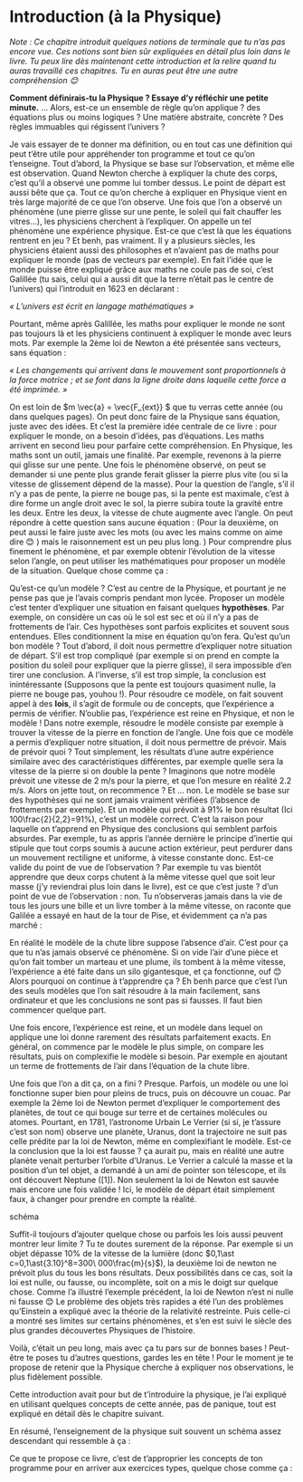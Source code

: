 # Introduction (à la Physique)

*Note : Ce chapitre introduit quelques notions de terminale que tu n’as pas encore vue. Ces notions sont bien sûr expliquées en détail plus loin dans le livre. Tu peux lire dès maintenant cette introduction et la relire quand tu auras travaillé ces chapitres. Tu en auras peut être une autre compréhension :blush:*

**Comment définirais-tu la Physique ? Essaye d’y réfléchir une petite minute.**
…
Alors, est-ce un ensemble de règle qu’on applique ? des équations plus ou moins logiques ? Une matière abstraite, concrète ? Des règles immuables qui régissent l’univers ? 

Je vais essayer de te donner ma définition, ou en tout cas une définition qui peut t’être utile pour appréhender ton programme et tout ce qu’on t’enseigne. Tout d’abord, la Physique se base sur l’observation, et même elle est observation. Quand Newton cherche à expliquer la chute des corps, c’est qu’il a observé une pomme lui tomber dessus. Le point de départ est aussi bête que ça. Tout ce qu’on cherche à expliquer en Physique vient en très large majorité de ce que l’on observe. Une fois que l’on a observé un phénomène (une pierre glisse sur une pente, le soleil qui fait chauffer les vitres…), les physiciens cherchent à l’expliquer. On appelle un tel phénomène une expérience physique. Est-ce que c’est là que les équations rentrent en jeu ? Et benh, pas vraiment. Il y a plusieurs siècles, les physiciens étaient aussi des philosophes et n’avaient pas de maths pour expliquer le monde (pas de vecteurs par exemple). En fait l’idée que le monde puisse être expliqué grâce aux maths ne coule pas de soi, c’est Galillée (tu sais, celui qui a aussi dit que la terre n’était pas le centre de l’univers) qui l’introduit en 1623 en déclarant : 

*« L’univers est écrit en langage mathématiques »*
	
Pourtant, même après Galillée, les maths pour expliquer le monde ne sont pas toujours là et les physiciens continuent à expliquer le monde avec leurs mots. Par exemple la 2ème loi de Newton a été présentée sans vecteurs, sans équation :

*« Les changements qui arrivent dans le mouvement sont proportionnels à la force motrice ; et se font dans la ligne droite dans laquelle cette force a été imprimée. »*

On est loin de $m \vec{a} = \vec{F_{ext}} $ que tu verras cette année (ou dans quelques pages). On peut donc faire de la Physique sans équation, juste avec des idées. Et c’est la première idée centrale de ce livre : pour expliquer le monde, on a besoin d’idées, pas d’équations. Les maths arrivent en second lieu pour parfaire cette compréhension. En Physique, les maths sont un outil, jamais une finalité. Par exemple, revenons à la pierre qui glisse sur une pente. Une fois le phénomène observé, on peut se demander si une pente plus grande ferait glisser la pierre plus vite (ou si la vitesse de glissement dépend de la masse). Pour la question de l’angle, s’il il n’y a pas de pente, la pierre ne bouge pas, si la pente est maximale, c’est à dire forme un angle droit avec le sol, la pierre subira toute la gravité entre les deux. Entre les deux, la vitesse de chute augmente avec l’angle. On peut répondre à cette question sans aucune équation : (Pour la deuxième, on peut aussi le faire juste avec les mots (ou avec les mains comme on aime dire :blush: ) mais le raisonnement est un peu plus long. ) 
Pour comprendre plus finement le phénomène, et par exemple obtenir l’évolution de la vitesse selon l’angle, on peut utiliser les mathématiques pour proposer un modèle de la situation. Quelque chose comme ça :


Qu’est-ce qu’un modèle ? C’est au centre de la Physique, et pourtant je ne pense pas que je l’avais compris pendant mon lycée. Proposer un modèle c’est tenter d’expliquer une situation en faisant quelques **hypothèses**. Par exemple, on considère un cas où le sol est sec et où il n’y a pas de frottements de l’air. Ces hypothèses sont parfois explicites et souvent sous entendues. Elles conditionnent la mise en équation qu’on fera. Qu’est qu’un bon modèle ? Tout d’abord, il doit nous permettre d’expliquer notre situation de départ. S’il est trop compliqué (par exemple si on prend en compte la position du soleil pour expliquer que la pierre glisse), il sera impossible d’en tirer une conclusion. A l’inverse, s’il est trop simple, la conclusion est inintéressante (Supposons que la pente est toujours quasiment nulle, la pierre ne bouge pas, youhou !). Pour résoudre ce modèle, on fait souvent appel à des **lois**, il s’agit de formule ou de concepts, que l’expérience a permis de vérifier. N’oublie pas, l’expérience est reine en Physique, et non le modèle ! Dans notre exemple, résoudre le modèle consiste par exemple à trouver la vitesse de la pierre en fonction de l’angle. Une fois que ce modèle a permis d’expliquer notre situation, il doit nous permettre de prévoir. Mais de prévoir quoi ? Tout simplement, les résultats d’une autre expérience similaire avec des caractéristiques différentes, par exemple quelle sera la vitesse de la pierre si on double la pente ? Imaginons que notre modèle prévoit une vitesse de 2 m/s pour la pierre, et que l’on mesure en réalité 2.2 m/s. Alors on jette tout, on recommence ? Et … non. Le modèle se base sur des hypothèses qui ne sont jamais vraiment vérifiées (l’absence de frottements par exemple). Et un modèle qui prévoit à 91% le bon résultat (Ici 100\frac{2}{2,2}=91%), c’est un modèle correct. C’est la raison pour laquelle on t’apprend en Physique des conclusions qui semblent parfois absurdes. Par exemple, tu as appris l’année dernière le principe d’inertie qui stipule que tout corps soumis à aucune action extérieur, peut perdurer dans un mouvement rectiligne et uniforme, à vitesse constante donc. Est-ce valide du point de vue de l’observation ?
Par exemple tu vas bientôt apprendre que deux corps chutent à la même vitesse quel que soit leur masse (j’y reviendrai plus loin dans le livre), est ce que c’est juste ? d’un point de vue de l’observation : non. Tu n’observeras jamais dans la vie de tous les jours une bille et un livre tomber à la même vitesse, on raconte que Galilée a essayé en haut de la tour de Pise, et évidemment ça n’a pas marché : 
 
En réalité le modèle de la chute libre suppose l’absence d’air. C’est pour ça que tu n’as jamais observé ce phénomène. Si on vide l’air d’une pièce et qu’on fait tomber un marteau et une plume, ils tombent à la même vitesse, l’expérience a été faite dans un silo gigantesque, et ça fonctionne, ouf :blush: Alors pourquoi on continue à t’apprendre ça ? Eh benh parce que c’est l’un des seuls modèles que l’on sait résoudre à la main facilement, sans ordinateur et que les conclusions ne sont pas si fausses. Il faut bien commencer quelque part. 

Une fois encore, l’expérience est reine, et un modèle dans lequel on applique une loi donne rarement des résultats parfaitement exacts. En général, on commence par le modèle le plus simple, on compare les résultats, puis on complexifie le modèle si besoin. Par exemple en ajoutant un terme de frottements de l’air dans l’équation de la chute libre.

Une fois que l’on a dit ça, on a fini ? Presque. Parfois, un modèle ou une loi fonctionne super bien pour pleins de trucs, puis on découvre un couac. Par exemple la 2ème loi de Newton permet d’expliquer le comportement des planètes, de tout ce qui bouge sur terre et de certaines molécules ou atomes. Pourtant, en 1781, l’astronome Urbain Le Verrier (si si, je t’assure c’est son nom) observe une planète, Uranus, dont la trajectoire ne suit pas celle prédite par la loi de Newton, même en complexifiant le modèle. Est-ce la conclusion que la loi est fausse ? ça aurait pu, mais en réalité une autre planète venait perturber l’orbite d’Uranus. Le Verrier a calculé la masse et la position d’un tel objet, a demandé à un ami de pointer son télescope, et ils ont découvert Neptune ([1]). Non seulement la loi de Newton est sauvée mais encore une fois validée ! Ici, le modèle de départ était simplement faux, à changer pour prendre en compte la réalité. 

schéma 

Suffit-il toujours d’ajouter quelque chose ou parfois les lois aussi peuvent montrer leur limite ? Tu te doutes surement de la réponse. Par exemple si un objet dépasse 10% de la vitesse de la lumière (donc $0,1\ast c=0,1\ast{3.10}^8=300\ 000\frac{m}{s}$), la deuxième loi de newton ne prévoit plus du tous les bons résultats. Deux possibilités dans ce cas, soit la loi est nulle, ou fausse, ou incomplète, soit on a mis le doigt sur quelque chose. Comme l’a illustré l’exemple précédent, la loi de Newton n’est ni nulle ni fausse :blush: Le problème des objets très rapides a été l’un des problèmes qu’Einstein a expliqué avec la théorie de la relativité restreinte. Puis celle-ci a montré ses limites sur certains phénomènes, et s’en est suivi le siècle des plus grandes découvertes Physiques de l’histoire. 

Voilà, c’était un peu long, mais avec ça tu pars sur de bonnes bases ! Peut-être te poses tu d’autres questions, gardes les en tête ! Pour le moment je te propose de retenir que la Physique cherche à expliquer nos observations, le plus fidèlement possible. 

Cette introduction avait pour but de t’introduire la physique, je l’ai expliqué en utilisant quelques concepts de cette année, pas de panique, tout est expliqué en détail dès le chapitre suivant.  

En résumé, l’enseignement de la physique suit souvent un schéma assez descendant qui ressemble à ça :
 
Ce que te propose ce livre, c’est de t’approprier les concepts de ton programme pour en arriver aux exercices types, quelque chose comme ça :
 


